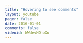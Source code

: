 ```yaml
---
title: "Hovering to see comments"
layout: youtube 
pager: false
date: 2016-01-01
comments: false
videoid: WWdevHOnoXo
---
```

